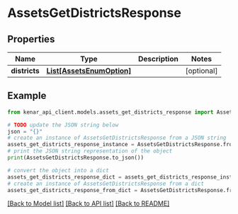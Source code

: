 # AssetsGetDistrictsResponse


## Properties

Name | Type | Description | Notes
------------ | ------------- | ------------- | -------------
**districts** | [**List[AssetsEnumOption]**](AssetsEnumOption.md) |  | [optional] 

## Example

```python
from kenar_api_client.models.assets_get_districts_response import AssetsGetDistrictsResponse

# TODO update the JSON string below
json = "{}"
# create an instance of AssetsGetDistrictsResponse from a JSON string
assets_get_districts_response_instance = AssetsGetDistrictsResponse.from_json(json)
# print the JSON string representation of the object
print(AssetsGetDistrictsResponse.to_json())

# convert the object into a dict
assets_get_districts_response_dict = assets_get_districts_response_instance.to_dict()
# create an instance of AssetsGetDistrictsResponse from a dict
assets_get_districts_response_from_dict = AssetsGetDistrictsResponse.from_dict(assets_get_districts_response_dict)
```
[[Back to Model list]](../README.md#documentation-for-models) [[Back to API list]](../README.md#documentation-for-api-endpoints) [[Back to README]](../README.md)



